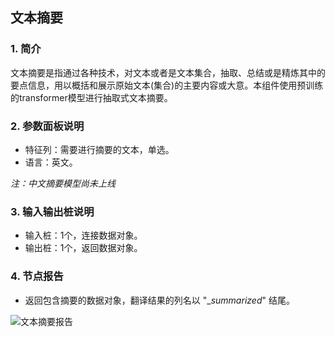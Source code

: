 ## 文本摘要

### 1. 简介

文本摘要是指通过各种技术，对文本或者是文本集合，抽取、总结或是精炼其中的要点信息，用以概括和展示原始文本(集合)的主要内容或大意。本组件使用预训练的transformer模型进行抽取式文本摘要。

### 2. 参数面板说明

+ 特征列：需要进行摘要的文本，单选。
+ 语言：英文。

*注：中文摘要模型尚未上线* 

### 3. 输入输出桩说明

+ 输入桩：1个，连接数据对象。
+ 输出桩：1个，返回数据对象。

### 4. 节点报告

+ 返回包含摘要的数据对象，翻译结果的列名以 "_$summarized$"  结尾。

![文本摘要报告](D:\文档\2020-2021-2\文本分析组件\pics\SummarizationReport.png)

